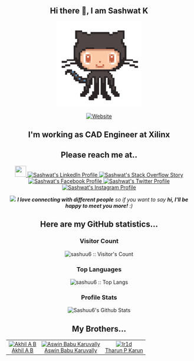 <h2 align="center"> Hi there 👋, I am Sashwat K </h2>

<div align="center">

<img src="https://raw.githubusercontent.com/iCharlesZ/FigureBed/master/img/octocat.gif" width="230">

[![Website](https://img.shields.io/website?label=sashwat.in&style=for-the-badge&url=https%3A%2F%2Fsashwat.in)](https://www.sashwat.in)

</div>

<h2 align="center"> I'm working as CAD Engineer at Xilinx </h2>

<h2 align="center"> Please reach me at.. </h2>
<p align="center">
    <a href="mailto:hi@sashwat.in">
        <img src="https://image.flaticon.com/icons/svg/725/725643.svg" height="30" width="30" />
    </a>
    <a href="https://in.linkedin.com/in/sashwat-k-25b30a11b">
        <img src="https://www.vectorlogo.zone/logos/linkedin/linkedin-icon.svg" alt="Sashwat's LinkedIn Profile" height="30" width="30">
    </a>
    <a href="https://stackoverflow.com/story/sashuu6">
        <img src="https://www.vectorlogo.zone/logos/stackoverflow/stackoverflow-icon.svg" alt="Sashwat's Stack Overflow Story" height="30" width="30">
    </a>
    <a href="https://www.facebook.com/sashuu6">
        <img src="https://www.vectorlogo.zone/logos/facebook/facebook-icon.svg" alt="Sashwat's Facebook Profile" height="30" width="30">
    </a>
    <a href="https://www.twitter.com/blackisashu">
        <img src="https://www.vectorlogo.zone/logos/twitter/twitter-icon.svg" alt="Sashwat's Twitter Profile" height="30" width="30">
    </a>
    <a href="https://www.instagram.com/sashuu6/">
        <img src="https://www.vectorlogo.zone/logos/instagram/instagram-icon.svg" alt="Sashwat's Instagram Profile" height="30" width="30">
    </a>
</p>

<div align="center">
<img src="https://media.giphy.com/media/LnQjpWaON8nhr21vNW/giphy.gif" width="60"> <em><b>I love connecting with different people</b> so if you want to say <b>hi, I'll be happy to meet you more!</b> :)</em>
</div>

<h2 align="center"> Here are my GitHub statistics... </h2>
<h3 align="center"> Visitor Count </h3>
<p align="center"><img src="https://profile-counter.glitch.me/{sashuu6}/count.svg" alt="sashuu6 :: Visitor's Count" /></p>
<h3 align="center"> Top Languages </h3>
<p align="center"><img src="https://github-readme-stats.vercel.app/api/top-langs/?username=sashuu6&langs_count=10&layout=compact" alt="sashuu6 :: Top Langs" /></p>
<h3 align="center"> Profile Stats </h3>
<p align="center"><img alt="Sashuu6's Github Stats" src="https://github-readme-stats.codestackr.vercel.app/api?username=sashuu6&show_icons=true&hide_border=false&count_private=true" /></p>

<h2 align="center"> My Brothers... </h2>
<table align="center">
<tr>
<td align="center">
<a href="https://github.com/theonlyakhil">
<img src="https://avatars1.githubusercontent.com/u/25252405?s=460&u=dff982fcedeedad5a382c77b19527fb1fef85db1&v=4" width="100px;" alt="Akhil A B"/>
</a>
<br />
<a href="https://github.com/theonlyakhil">Akhil A B</a>
</td>

<td align="center">
<a href="https://github.com/karuvally">
<img src="https://avatars3.githubusercontent.com/u/10782888?s=460&u=69ea28dff9a066f6506309973e228570b591e65f&v=4" width="100px;" alt="Aswin Babu Karuvally"/>
</a>
<br />
<a href="https://github.com/karuvally">Aswin Babu Karuvally</a>
</td>

<td align="center">
<a href="https://github.com/tharunpkarun">
<img src="https://avatars0.githubusercontent.com/u/38854729?s=460&u=922c1e6d9c22e8bde2300f93f323764ad67b7cef&v=4" width="100px;" alt="Ir1d"/>
</a>
<br />
<a href="https://github.com/tharunpkarun">Tharun P Karun</a>
</td>
</tr>
</table>
